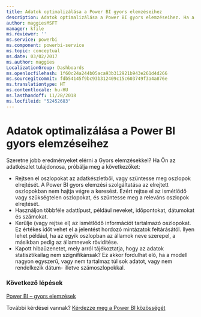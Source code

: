 ```yaml
---
title: Adatok optimalizálása a Power BI gyors elemzéseihez
description: Adatok optimalizálása a Power BI gyors elemzéseihez. Ha a Power BI nem talál összefüggéseket az adatok között, a következőket teheti
author: maggiesMSFT
manager: kfile
ms.reviewer: ''
ms.service: powerbi
ms.component: powerbi-service
ms.topic: conceptual
ms.date: 03/02/2017
ms.author: maggies
LocalizationGroup: Dashboards
ms.openlocfilehash: 1f60c24a244b05aca93b312921b943e261d4d266
ms.sourcegitcommit: fdb54145f9bc93b312409c15c603749f3a4a876e
ms.translationtype: HT
ms.contentlocale: hu-HU
ms.lasthandoff: 11/28/2018
ms.locfileid: "52452683"
---
```

# <a name="optimize-your-data-for-power-bi-quick-insights"></a>Adatok optimalizálása a Power BI gyors elemzéseihez
Szeretne jobb eredményeket elérni a Gyors elemzésekkel?  Ha Ön az adatkészlet tulajdonosa, próbálja meg a következőket:

* Rejtsen el oszlopokat az adatkészletből, vagy szüntesse meg oszlopok elrejtését. A Power BI gyors elemzési szolgáltatása az elrejtett oszlopokban nem hajtja végre a keresést.  Ezért rejtse el az ismétlődő vagy szükségtelen oszlopokat, és szüntesse meg a releváns oszlopok elrejtését.
* Használjon többféle adattípust, például neveket, időpontokat, dátumokat és számokat.
* Kerülje (vagy rejtse el) az ismétlődő információt tartalmazó oszlopokat.  Ez értékes időt vehet el a jelentést hordozó mintázatok feltárásától.  Ilyen lehet például, ha az egyik oszlopban az államok neve szerepel, a másikban pedig az államnevek rövidítése.
* Kapott hibaüzenetet, mely arról tájékoztatja, hogy az adatok statisztikailag nem szignifikánsak?  Ez akkor fordulhat elő, ha a modell nagyon egyszerű, vagy nem tartalmaz túl sok adatot, vagy nem rendelkezik dátum- illetve számoszlopokkal.

### <a name="next-steps"></a>Következő lépések
[Power BI – gyors elemzések](consumer/end-user-insights.md)

További kérdései vannak? [Kérdezze meg a Power BI közösségét](http://community.powerbi.com/)

